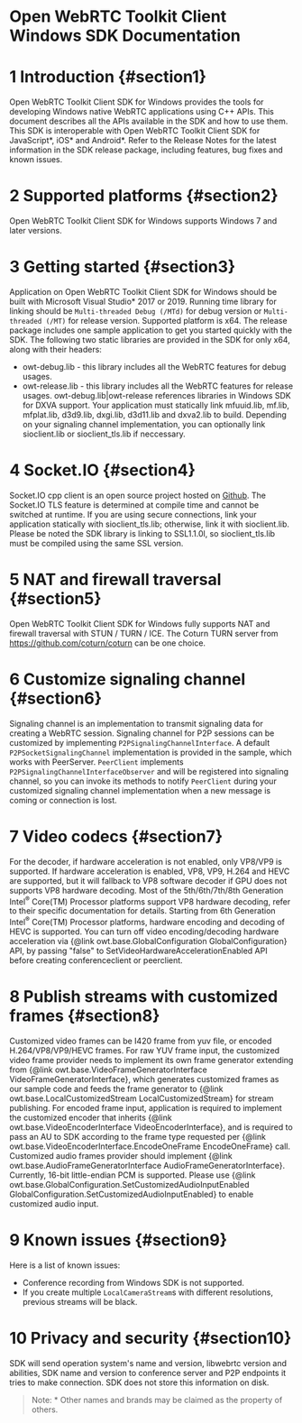 Open WebRTC Toolkit Client Windows SDK Documentation
===============================
# 1 Introduction {#section1}
Open WebRTC Toolkit Client SDK for Windows provides the tools for developing Windows native WebRTC
applications using C++ APIs. This document describes all the APIs available in the SDK and how to use them.
This SDK is interoperable with Open WebRTC Toolkit Client SDK for JavaScript\*, iOS\* and Android\*.
Refer to the Release Notes for the latest information in the SDK release package, including features,
bug fixes and known issues.
# 2 Supported platforms {#section2}
Open WebRTC Toolkit Client SDK for Windows supports Windows 7 and later versions.
# 3 Getting started {#section3}
Application on Open WebRTC Toolkit Client SDK for Windows should be built with Microsoft Visual Studio\* 2017 or 2019. Running time library for linking should be `Multi-threaded Debug (/MTd)` for debug version or `Multi-threaded (/MT)` for release version. Supported platform is x64.
The release package includes one sample application to get you started quickly with the SDK. The following two static libraries are provided in the SDK for only x64, along with their headers:
- owt-debug.lib - this library includes all the WebRTC features for debug usages.
- owt-release.lib - this library includes all the WebRTC features for release usages.
owt-debug.lib|owt-release references libraries in Windows SDK for DXVA support. Your application must statically link
mfuuid.lib, mf.lib, mfplat.lib, d3d9.lib, dxgi.lib, d3d11.lib and dxva2.lib to build. Depending on your signaling
channel implementation, you can optionally link sioclient.lib or sioclient_tls.lib if neccessary.
# 4 Socket.IO {#section4}
Socket.IO cpp client is an open source project hosted on [Github](https://github.com/socketio/socket.io-client-cpp).
The Socket.IO TLS feature is determined at compile time and cannot be switched at runtime. If you are using secure
connections, link your application statically with sioclient_tls.lib; otherwise, link it with sioclient.lib. Please be noted the SDK library is linking to SSL1.1.0l, so sioclient_tls.lib must be compiled using the same SSL version.
# 5 NAT and firewall traversal {#section5}
Open WebRTC Toolkit Client SDK for Windows fully supports NAT and firewall traversal with STUN / TURN / ICE. The Coturn TURN server from https://github.com/coturn/coturn can be one choice.
# 6 Customize signaling channel {#section6}
Signaling channel is an implementation to transmit signaling data for creating a WebRTC session. Signaling channel
for P2P sessions can be customized by implementing `P2PSignalingChannelInterface`. A default
`P2PSocketSignalingChannel` implementation is provided in the sample, which works with PeerServer.
`PeerClient` implements `P2PSignalingChannelInterfaceObserver` and will be registered into signaling channel, so you
can invoke its methods to notify `PeerClient` during your customized signaling channel implementation when a new
message is coming or connection is lost.
# 7 Video codecs {#section7}
For the decoder, if hardware acceleration is not enabled, only VP8/VP9 is supported. If hardware acceleration is enabled, VP8,
VP9, H.264 and HEVC are supported, but it will fallback to VP8 software decoder if GPU does not supports VP8 hardware decoding.
Most of the 5th/6th/7th/8th Generation Intel<sup>®</sup> Core(TM) Processor platforms support VP8 hardware decoding, refer to their specific documentation for details.
Starting from 6th Generation Intel<sup>®</sup> Core(TM) Processor platforms, hardware encoding and decoding of HEVC is supported. 
You can turn off video encoding/decoding hardware acceleration via {@link owt.base.GlobalConfiguration GlobalConfiguration} API,
by passing "false" to SetVideoHardwareAccelerationEnabled API before creating conferenceclient or peerclient.
# 8 Publish streams with customized frames {#section8}
Customized video frames can be I420 frame from yuv file, or encoded H.264/VP8/VP9/HEVC frames.
For raw YUV frame input, the customized video frame provider needs to implement its own frame generator extending from
{@link owt.base.VideoFrameGeneratorInterface VideoFrameGeneratorInterface}, which generates customized frames as our sample code and feeds the frame generator to
{@link owt.base.LocalCustomizedStream LocalCustomizedStream} for stream publishing.
For encoded frame input, application is required to implement the customized encoder that inherits
{@link owt.base.VideoEncoderInterface VideoEncoderInterface}, and is required to pass an AU to SDK according to the frame type requested per
{@link owt.base.VideoEncoderInterface.EncodeOneFrame EncodeOneFrame} call.
Customized audio frames provider should implement {@link owt.base.AudioFrameGeneratorInterface AudioFrameGeneratorInterface}. Currently, 16-bit little-endian PCM is supported. Please use {@link owt.base.GlobalConfiguration.SetCustomizedAudioInputEnabled GlobalConfiguration.SetCustomizedAudioInputEnabled} to enable customized audio input.
# 9 Known issues {#section9}
Here is a list of known issues:
- Conference recording from Windows SDK is not supported.
- If you create multiple `LocalCameraStream`s with different resolutions, previous streams will be black.
# 10 Privacy and security {#section10}
SDK will send operation system's name and version, libwebrtc version and abilities, SDK name and version to conference server and P2P endpoints it tries to make connection. SDK does not store this information on disk.

> Note: \* Other names and brands may be claimed as the property of others.</i>
